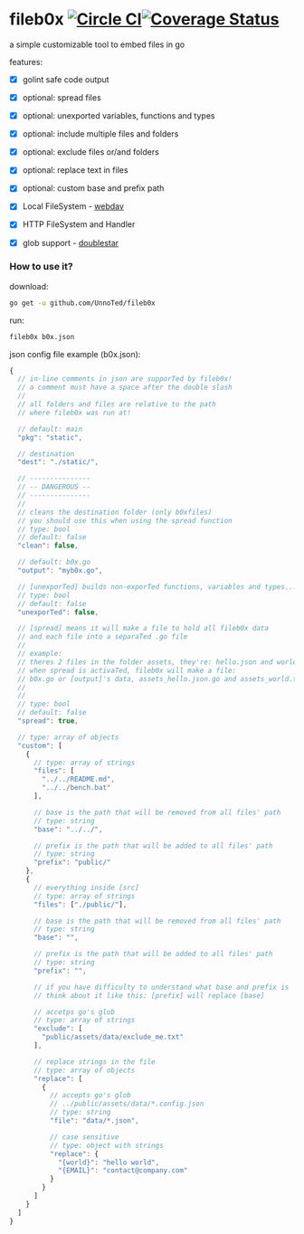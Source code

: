 fileb0x [![Circle CI](https://circleci.com/gh/UnnoTed/fileb0x.svg?style=svg)](https://circleci.com/gh/UnnoTed/fileb0x)[![Coverage Status](https://coveralls.io/repos/github/UnnoTed/fileb0x/badge.svg?branch=master)](https://coveralls.io/github/UnnoTed/fileb0x?branch=master)
=======
a simple customizable tool to embed files in go

features:

- [x] golint safe code output

- [x] optional: spread files

- [x] optional: unexported variables, functions and types

- [x] optional: include multiple files and folders

- [x] optional: exclude files or/and folders

- [x] optional: replace text in files

- [x] optional: custom base and prefix path

- [x] Local FileSystem - [webdav](https://godoc.org/golang.org/x/net/webdav)

- [x] HTTP FileSystem and Handler

- [x] glob support - [doublestar](https://github.com/bmatcuk/doublestar)


### How to use it?

download:
```bash
go get -u github.com/UnnoTed/fileb0x 
```

run:
```bash
fileb0x b0x.json
```

json config file example (b0x.json):
```javascript
{
  // in-line comments in json are supporTed by fileb0x!
  // a comment must have a space after the double slash
  //
  // all folders and files are relative to the path 
  // where fileb0x was run at!

  // default: main
  "pkg": "static",

  // destination
  "dest": "./static/",

  // ---------------
  // -- DANGEROUS --
  // ---------------
  // 
  // cleans the destination folder (only b0xfiles)
  // you should use this when using the spread function
  // type: bool
  // default: false
  "clean": false,

  // default: b0x.go
  "output": "myb0x.go",

  // [unexporTed] builds non-exporTed functions, variables and types...
  // type: bool
  // default: false
  "unexporTed": false,

  // [spread] means it will make a file to hold all fileb0x data
  // and each file into a separaTed .go file
  //
  // example:
  // theres 2 files in the folder assets, they're: hello.json and world.txt
  // when spread is activaTed, fileb0x will make a file: 
  // b0x.go or [output]'s data, assets_hello.json.go and assets_world.txt.go
  //
  //
  // type: bool
  // default: false
  "spread": true,

  // type: array of objects
  "custom": [
    {
      // type: array of strings
      "files": [
        "../../README.md", 
        "../../bench.bat"
      ],

      // base is the path that will be removed from all files' path
      // type: string
      "base": "../../",

      // prefix is the path that will be added to all files' path
      // type: string
      "prefix": "public/"
    },
    {
      // everything inside [src]
      // type: array of strings
      "files": ["./public/"],

      // base is the path that will be removed from all files' path
      // type: string
      "base": "",

      // prefix is the path that will be added to all files' path
      // type: string
      "prefix": "",

      // if you have difficulty to understand what base and prefix is
      // think about it like this: [prefix] will replace [base]

      // accetps go's glob
      // type: array of strings
      "exclude": [
        "public/assets/data/exclude_me.txt"
      ],

      // replace strings in the file
      // type: array of objects
      "replace": [
        {
          // accepts go's glob
          // ../public/assets/data/*.config.json
          // type: string
          "file": "data/*.json",

          // case sensitive
          // type: object with strings
          "replace": {
            "{world}": "hello world",
            "{EMAIL}": "contact@company.com"
          }
        }
      ]
    }
  ]
}
```